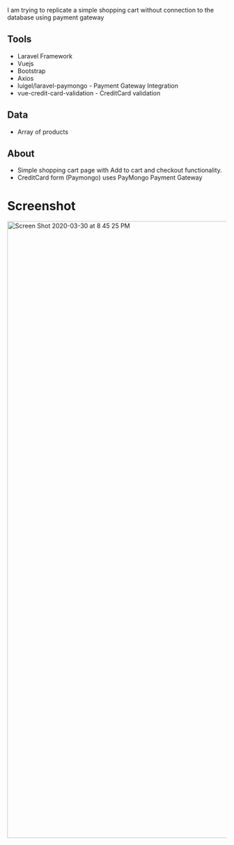 
I am trying to replicate a simple shopping cart without connection to the database using payment gateway

## Tools

- Laravel Framework 
- Vuejs
- Bootstrap 
- Axios
- luigel/laravel-paymongo - Payment Gateway Integration 
- vue-credit-card-validation - CreditCard validation 

## Data

- Array of products 

## About 

- Simple shopping cart page with Add to cart and checkout functionality.
- CreditCard form (Paymongo) uses PayMongo Payment Gateway


# Screenshot

<img width="1418" alt="Screen Shot 2020-03-30 at 8 45 25 PM" src="https://user-images.githubusercontent.com/2749924/77914332-55fea980-72c8-11ea-8b59-3b78a2d23d5d.png">




